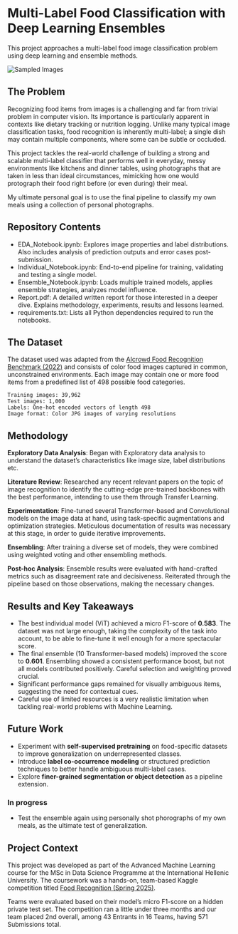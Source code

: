 # Multi-Label Food Classification with Deep Learning Ensembles

This project approaches a multi-label food image classification problem using deep learning and ensemble methods.

![Sampled Images](./images/random_images.png)

## The Problem

Recognizing food items from images is a challenging and far from trivial problem in computer vision. Its importance is particularly apparent in contexts like dietary tracking or nutrition logging. Unlike many typical image classification tasks, food recognition is inherently multi-label; a single dish may contain multiple components, where some can be subtle or occluded.

This project tackles the real-world challenge of building a strong and scalable multi-label classifier that performs well in everyday, messy environments like kitchens and dinner tables, using photographs that are taken in less than ideal circumstances, mimicking how one would protograph their food right before (or even during) their meal.

My ultimate personal goal is to use the final pipeline to classify my own meals using a collection of personal photographs.

## Repository Contents

- EDA_Notebook.ipynb: Explores image properties and label distributions. Also includes analysis of prediction outputs and error cases post-submission.
- Individual_Notebook.ipynb: End-to-end pipeline for training, validating and testing a single model.
- Ensemble_Notebook.ipynb: Loads multiple trained models, applies ensemble strategies, analyzes model influence.
- Report.pdf: A detailed written report for those interested in a deeper dive. Explains methodology, experiments, results and lessons learned.
- requirements.txt: Lists all Python dependencies required to run the notebooks.

## The Dataset

The dataset used was adapted from the [AIcrowd Food Recognition Benchmark (2022)](https://www.aicrowd.com/challenges/food-recognition-benchmark-2022) and consists of color food images captured in common, unconstrained environments. Each image may contain one or more food items from a predefined list of 498 possible food categories.

    Training images: 39,962
    Test images: 1,000
    Labels: One-hot encoded vectors of length 498
    Image format: Color JPG images of varying resolutions

## Methodology

**Exploratory Data Analysis**:
Began with Exploratory data analysis to understand the dataset’s characteristics like image size, label distributions etc.

**Literature Review**:
Researched any recent relevant papers on the topic of image recognition to identify the cutting-edge pre-trained backbones with the best performance, intending to use them through Transfer Learning.

**Experimentation**: 
Fine-tuned several Transformer-based and Convolutional models on the image data at hand, using task-specific augmentations and optimization strategies. Meticulous documentation of results was necessary at this stage, in order to guide iterative improvements.

**Ensembling**: 
After training a diverse set of models, they were combined using weighted voting and other ensembling methods.

**Post-hoc Analysis**: 
Ensemble results were evaluated with hand-crafted metrics such as disagreement rate and decisiveness. Reiterated through the pipeline based on those observations, making the necessary changes.

## Results and Key Takeaways

- The best individual model (ViT) achieved a micro F1-score of **0.583**. The dataset was not large enough, taking the complexity of the task into account, to be able to fine-tune it well enough for a more spectacular score.
- The final ensemble (10 Transformer-based models) improved the score to **0.601**. Ensembling showed a consistent performance boost, but not all models contributed positively. Careful selection and weighting proved crucial.
- Significant performance gaps remained for visually ambiguous items, suggesting the need for contextual cues.
- Careful use of limited resources is a very realistic limitation when tackling real-world problems with Machine Learning.

## Future Work

- Experiment with **self-supervised pretraining** on food-specific datasets to improve generalization on underrepresented classes.
- Introduce **label co-occurrence modeling** or structured prediction techniques to better handle ambiguous multi-label cases.
- Explore **finer-grained segmentation or object detection** as a pipeline extension.

### In progress

- Test the ensemble again using personally shot phorographs of my own meals, as the ultimate test of generalization.

## Project Context

This project was developed as part of the Advanced Machine Learning course for the MSc in Data Science Programme at the International Hellenic University. The coursework was a hands-on, team-based Kaggle competition titled [Food Recognition (Spring 2025)](https://www.kaggle.com/competitions/food-recognition-spring-2025).

Teams were evaluated based on their model’s micro F1-score on a hidden private test set. The competition ran a little under three months and our team placed 2nd overall, among 43 Entrants in 16 Teams, having 571 Submissions total.
